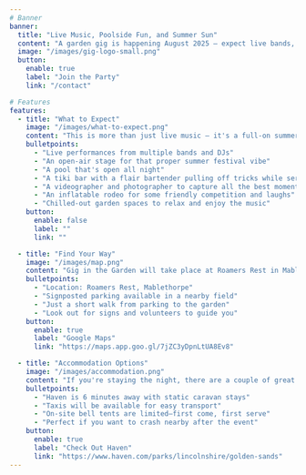 ```yaml
---
# Banner
banner:
  title: "Live Music, Poolside Fun, and Summer Sun"
  content: "A garden gig is happening August 2025 — expect live bands, a DJ, the pool, and a tiki bar! For those looking for laughs, good music, and great company, sign up to let us know you're coming."
  image: "/images/gig-logo-small.png"
  button:
    enable: true
    label: "Join the Party"
    link: "/contact"

# Features
features:
  - title: "What to Expect"
    image: "/images/what-to-expect.png"
    content: "This is more than just live music — it's a full-on summer experience with everything you need for a brilliant night out in the garden. Here's what's in store:"
    bulletpoints:
      - "Live performances from multiple bands and DJs"
      - "An open-air stage for that proper summer festival vibe"
      - "A pool that's open all night"
      - "A tiki bar with a flair bartender pulling off tricks while serving drinks"
      - "A videographer and photographer to capture all the best moments"
      - "An inflatable rodeo for some friendly competition and laughs"
      - "Chilled-out garden spaces to relax and enjoy the music"
    button:
      enable: false
      label: ""
      link: ""

  - title: "Find Your Way"
    image: "/images/map.png"
    content: "Gig in the Garden will take place at Roamers Rest in Mablethorpe. Parking will be signposted in a local field nearby, and it’s just a short walk to the venue. Follow the signs and you’ll be right there!"
    bulletpoints:
      - "Location: Roamers Rest, Mablethorpe"
      - "Signposted parking available in a nearby field"
      - "Just a short walk from parking to the garden"
      - "Look out for signs and volunteers to guide you"
    button:
      enable: true
      label: "Google Maps"
      link: "https://maps.app.goo.gl/7jZC3yDpnLtUA8Ev8"

  - title: "Accommodation Options"
    image: "/images/accommodation.png"
    content: "If you're staying the night, there are a couple of great options nearby. Just six minutes from the venue, Haven offers comfy static caravans, and taxis will be readily available to get you to and from the gig. There will also be a few bell tents available right on-site at the house, but they’re limited and will be offered on a first come, first serve basis."
    bulletpoints:
      - "Haven is 6 minutes away with static caravan stays"
      - "Taxis will be available for easy transport"
      - "On-site bell tents are limited—first come, first serve"
      - "Perfect if you want to crash nearby after the event"
    button:
      enable: true
      label: "Check Out Haven"
      link: "https://www.haven.com/parks/lincolnshire/golden-sands"
---
```

